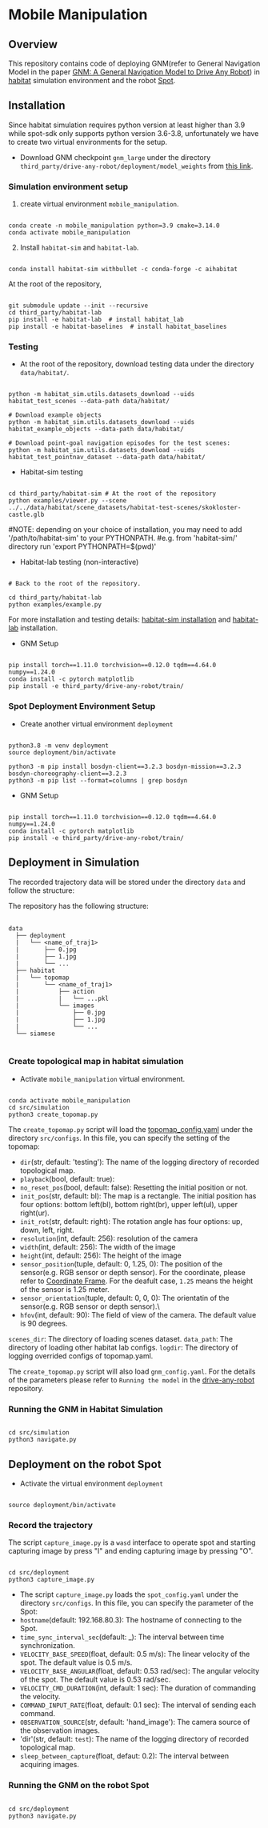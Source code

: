 # Mobile Manipulation

## Overview
This repository contains code of deploying GNM(refer to General Navigation Model in the paper [GNM: A General Navigation Model to Drive Any Robot](https://arxiv.org/abs/2210.03370)) in [habitat](https://aihabitat.org/) simulation environment and the robot [Spot](https://bostondynamics.com/products/spot/).


## Installation
Since habitat simulation requires python version at least higher than 3.9 while spot-sdk only supports python version 3.6-3.8, unfortunately we have to create two virtual environments for the setup.

- Download GNM checkpoint `gnm_large` under the directory `third_party/drive-any-robot/deployment/model_weights` from [this link](https://drive.google.com/drive/folders/1np7D0Ak7x10IoQn9h0qxn8eoxJQiw8Dr?usp=share_link).

### Simulation environment setup
1. create virtual environment `mobile_manipulation`.
<pre><code>
conda create -n mobile_manipulation python=3.9 cmake=3.14.0
conda activate mobile_manipulation
</code></pre>

2. Install `habitat-sim` and `habitat-lab`.
<pre><code>
conda install habitat-sim withbullet -c conda-forge -c aihabitat
</code></pre>

At the root of the repository,
<pre><code>
git submodule update --init --recursive
cd third_party/habitat-lab
pip install -e habitat-lab  # install habitat_lab
pip install -e habitat-baselines  # install habitat_baselines
</code></pre>

### Testing
- At the root of the repository, download testing data under the directory `data/habitat/`.
<pre><code>
python -m habitat_sim.utils.datasets_download --uids habitat_test_scenes --data-path data/habitat/

# Download example objects
python -m habitat_sim.utils.datasets_download --uids habitat_example_objects --data-path data/habitat/

# Download point-goal navigation episodes for the test scenes:
python -m habitat_sim.utils.datasets_download --uids habitat_test_pointnav_dataset --data-path data/habitat/
</code></pre>

- Habitat-sim testing
<pre><code>
cd third_party/habitat-sim # At the root of the repository
python examples/viewer.py --scene ../../data/habitat/scene_datasets/habitat-test-scenes/skokloster-castle.glb
</code></pre>

#NOTE: depending on your choice of installation, you may need to add '/path/to/habitat-sim' to your PYTHONPATH.
#e.g. from 'habitat-sim/' directory run 'export PYTHONPATH=$(pwd)'

- Habitat-lab testing (non-interactive)

<pre><code>
# Back to the root of the repository.

cd third_party/habitat-lab
python examples/example.py
</code></pre>

For more installation and testing details: [habitat-sim installation](https://github.com/facebookresearch/habitat-sim) and [habitat-lab](https://github.com/facebookresearch/habitat-lab) installation.

- GNM Setup
<pre><code>
pip install torch==1.11.0 torchvision==0.12.0 tqdm==4.64.0 numpy==1.24.0
conda install -c pytorch matplotlib
pip install -e third_party/drive-any-robot/train/
</code></pre>

### Spot Deployment Environment Setup
- Create another virtual environment `deployment`
<pre><code>
python3.8 -m venv deployment
source deployment/bin/activate

python3 -m pip install bosdyn-client==3.2.3 bosdyn-mission==3.2.3 bosdyn-choreography-client==3.2.3
python3 -m pip list --format=columns | grep bosdyn
</code></pre>

- GNM Setup
<pre><code>
pip install torch==1.11.0 torchvision==0.12.0 tqdm==4.64.0 numpy==1.24.0
conda install -c pytorch matplotlib
pip install -e third_party/drive-any-robot/train/
</code></pre>

## Deployment in Simulation

The recorded trajectory data will be stored under the directory `data` and follow the structure:

The repository has the following structure:

<pre> <code>
data
  ├── deployment
  |   └── &lt;name_of_traj1&gt;
  |       ├── 0.jpg
  |       ├── 1.jpg
  |       └── ...
  ├── habitat
  |   └── topomap
  |       └── &lt;name_of_traj1&gt;
  |           ├── action
  |           |   └── ...pkl
  |           └── images
  |               ├── 0.jpg
  |               ├── 1.jpg
  |               └── ... 
  └── siamese
</code> </pre>

### Create topological map in habitat simulation
- Activate `mobile_manipulation` virtual environment.
<pre><code>
conda activate mobile_manipulation
cd src/simulation
python3 create_topomap.py
</code></pre>
The `create_topomap.py` script will load the [topomap_config.yaml](https://github.com/YuquanDeng/MobileManipulation/blob/main/src/configs/topomap_config.yaml) under the directory `src/configs`. In this file, you can specify the setting of the topomap:
- `dir`(str,  default: 'testing'): The name of the logging directory of recorded topological map. 
- `playback`(bool, default: true): 
- `no_reset_pos`(bool, default: false): Resetting the initial position or not.
- `init_pos`(str, default: bl): The map is a rectangle. The initial position has four options: bottom left(bl), bottom right(br), upper left(ul), upper right(ur).
- `init_rot`(str, default: right): The rotation angle has four options: up, down, left, right.
- `resolution`(int, default: 256): resolution of the camera
- `width`(int, default: 256): The width of the image
- `height`(int, default: 256): The height of the image
- `sensor_position`(tuple, default: 0, 1.25, 0): The position of the sensor(e.g. RGB sensor or depth sensor). For the coordinate, please refer to [Coordinate Frame](https://aihabitat.org/docs/habitat-sim/coordinate-frame-tutorial.html). For the deafult case, `1.25` means the height of the sensor is 1.25 meter.
- `sensor_orientation`(tuple, default: 0, 0, 0): The orientatin of the sensor(e.g. RGB sensor or depth sensor).\
- `hfov`(int, default: 90): The field of view of the camera. The default value is 90 degrees.

`scenes_dir`: The directory of loading scenes dataset.
`data_path`: The directory of loading other habitat lab configs.
`logdir`: The directory of logging overrided configs of topomap.yaml.

The `create_topomap.py` script will also load `gnm_config.yaml`. For the details of the parameters please refer to `Running the model` in the [drive-any-robot](https://github.com/YuquanDeng/drive-any-robot) repository.

### Running the GNM in Habitat Simulation 
<pre><code>
cd src/simulation
python3 navigate.py
</code></pre>

## Deployment on the robot Spot
- Activate the virtual environment `deployment`
<pre><code>
source deployment/bin/activate
</code></pre>

### Record the trajectory
The script `capture_image.py` is a `wasd` interface to operate spot and starting capturing image by press "I" and ending capturing image by pressing "O".
<pre><code>
cd src/deployment
python3 capture_image.py
</code></pre>

- The script `capture_image.py` loads the `spot_config.yaml` under the directory `src/configs`. In this file, you can specify the parameter of the Spot:
- `hostname`(default: 192.168.80.3): The hostname of connecting to the Spot.
- `time_sync_interval_sec`(default: _): The interval between time synchronization.
- `VELOCITY_BASE_SPEED`(float, default: 0.5 m/s): The linear velocity of the spot. The default value is 0.5 m/s.
- `VELOCITY_BASE_ANGULAR`(float, default: 0.53 rad/sec): The angular velocity of the spot. The default value is 0.53 rad/sec.
- `VELOCITY_CMD_DURATION`(int, default: 1 sec): The duration of commanding the velocity. 
- `COMMAND_INPUT_RATE`(float, default: 0.1 sec): The interval of sending each command.
- `OBSERVATION_SOURCE`(str, default: 'hand_image'): The camera source of the observation images.
- 'dir'(str, default: `test`): The name of the logging directory of recorded topological map. 
- `sleep_between_capture`(float, defaut: 0.2): The interval between acquiring images.


### Running the GNM on the robot Spot
<pre><code>
cd src/deployment
python3 navigate.py
</code></pre>



